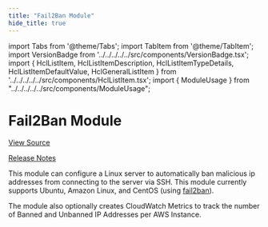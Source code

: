 ```yaml
---
title: "Fail2Ban Module"
hide_title: true
---
```


import Tabs from '@theme/Tabs';
import TabItem from '@theme/TabItem';
import VersionBadge from '../../../../../src/components/VersionBadge.tsx';
import { HclListItem, HclListItemDescription, HclListItemTypeDetails, HclListItemDefaultValue, HclGeneralListItem } from '../../../../../src/components/HclListItem.tsx';
import { ModuleUsage } from "../../../../../src/components/ModuleUsage";

<VersionBadge repoTitle="Security Modules" version="0.75.15" lastModifiedVersion="0.75.12"/>

# Fail2Ban Module

<a href="https://github.com/gruntwork-io/terraform-aws-security/tree/v0.75.15/modules/fail2ban" className="link-button" title="View the source code for this module in GitHub.">View Source</a>

<a href="https://github.com/gruntwork-io/terraform-aws-security/releases/tag/v0.75.12" className="link-button" title="Release notes for only versions which impacted this module.">Release Notes</a>

This module can configure a Linux server to automatically ban malicious ip addresses from connecting to the server
via SSH. This module currently supports Ubuntu, Amazon Linux, and CentOS (using
[fail2ban](https://www.fail2ban.org)).

The module also optionally creates CloudWatch Metrics to track the number of Banned and Unbanned IP Addresses per AWS
Instance.

<!-- ##DOCS-SOURCER-START
{
  "originalSources": [
    "https://github.com/gruntwork-io/terraform-aws-security/tree/v0.75.15/modules/fail2ban/readme.md",
    "https://github.com/gruntwork-io/terraform-aws-security/tree/v0.75.15/modules/fail2ban/variables.tf",
    "https://github.com/gruntwork-io/terraform-aws-security/tree/v0.75.15/modules/fail2ban/outputs.tf"
  ],
  "sourcePlugin": "module-catalog-api",
  "hash": "aec05e6fb20349b650b0e07ab4e3cb0f"
}
##DOCS-SOURCER-END -->
